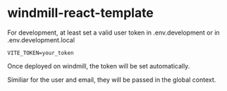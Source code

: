 # windmill-react-template

For development, at least set a valid user token in .env.development or in
.env.development.local

```
VITE_TOKEN=your_token
```

Once deployed on windmill, the token will be set automatically.

Similiar for the user and email, they will be passed in the global context.

